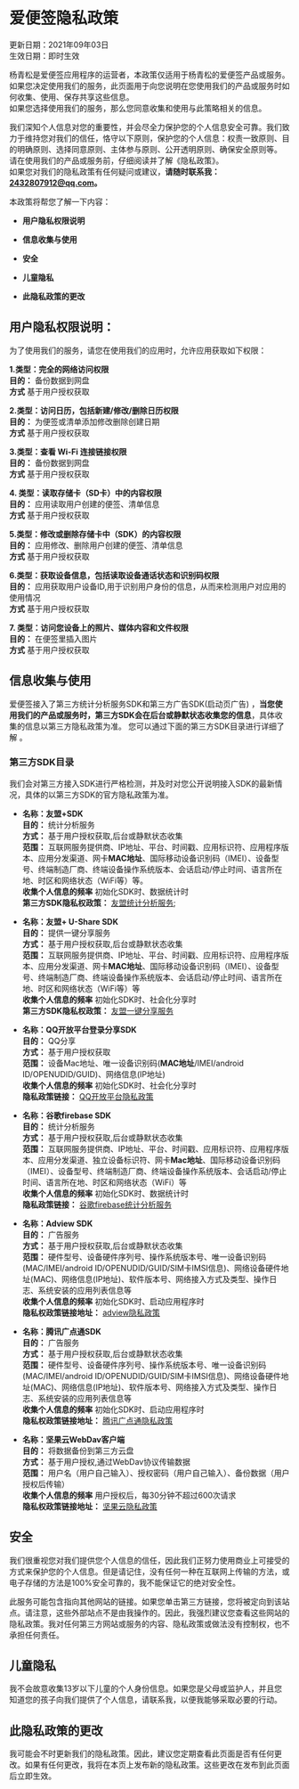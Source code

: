# 爱便签隐私政策           
             
更新日期：2021年09年03日            
生效日期：即时生效          
             
杨青松是爱便签应用程序的运营者，本政策仅适用于杨青松的爱便签产品或服务。如果您决定使用我们的服务，此页面用于向您说明在您使用我们的产品或服务时如何收集、使用、保存共享这些信息。             
如果您选择使用我们的服务，那么您同意收集和使用与此策略相关的信息。 

我们深知个人信息对您的重要性，并会尽全力保护您的个人信息安全可靠。我们致力于维持您对我们的信任，恪守以下原则，保护您的个人信息：权责一致原则、目的明确原则、选择同意原则、主体参与原则、公开透明原则、确保安全原则等。          
请在使用我们的产品或服务前，仔细阅读并了解《隐私政策》。         
如果您对我们的隐私政策有任何疑问或建议，**请随时联系我：2432807912@qq.com。**    

       
本政策将帮您了解一下内容：  

* **用户隐私权限说明**  

* **信息收集与使用**  

* **安全**  

* **儿童隐私**  

* **此隐私政策的更改**            

           
                 
## 用户隐私权限说明：              
            
为了使用我们的服务，请您在使用我们的应用时，允许应用获取如下权限：  

**1.类型：完全的网络访问权限**          
**目的：** 备份数据到网盘          
**方式** 基于用户授权获取

**2.类型：访问日历，包括新建/修改/删除日历权限**         
**目的：** 为便签或清单添加修改删除创建日期             
**方式** 基于用户授权获取         
        
**3.类型：查看 Wi-Fi 连接链接权限**             
**目的：** 备份数据到网盘            
**方式** 基于用户授权获取           
         
**4. 类型：读取存储卡（SD卡）中的内容权限**           
**目的：**  应用读取用户创建的便签、清单信息               
**方式** 基于用户授权获取

**5.类型：修改或删除存储卡中（SDK）的内容权限**            
**目的：** 应用修改、删除用户创建的便签、清单信息       
**方式** 基于用户授权获取          

**6.类型：获取设备信息，包括读取设备通话状态和识别码权限**              
**目的：** 应用获取用户设备ID,用于识别用户身份的信息，从而来检测用户对应用的使用情况              
**方式** 基于用户授权获取

**7. 类型：访问您设备上的照片、媒体内容和文件权限**          
**目的：** 在便签里插入图片        
**方式** 基于用户授权获取          
        
                 
                      
## 信息收集与使用               
                
爱便签接入了第三方统计分析服务SDK和第三方广告SDK(启动页广告) ，**当您使用我们的产品或服务时，第三方SDK会在后台或静默状态收集您的信息**，具体收集的信息以第三方隐私政策为准。 您可以通过下面的第三方SDK目录进行详细了解 。

### 第三方SDK目录 ####        
我们会对第三方接入SDK进行严格检测，并及时对您公开说明接入SDK的最新情况，具体的以第三方SDK的官方隐私政策为准。
       
* **名称：友盟+SDK**             
**目的：** 统计分析服务                
**方式：** 基于用户授权获取,后台或静默状态收集                  
**范围：** 互联网服务提供商、IP地址、平台、时间戳、应用标识符、应用程序版本、应用分发渠道、网卡**MAC地址**、国际移动设备识别码（IMEI）、设备型号、终端制造厂商、终端设备操作系统版本、会话启动/停止时间、语言所在地、时区和网络状态（WiFi等）等。           
**收集个人信息的频率** 初始化SDK时、数据统计时           
**第三方SDK隐私权政策：** [友盟统计分析服务](https://www.umeng.com/policy);       
         
* **名称：友盟+ U-Share SDK**             
**目的：** 提供一键分享服务            
**方式：** 基于用户授权获取,后台或静默状态收集                
**范围：** 互联网服务提供商、IP地址、平台、时间戳、应用标识符、应用程序版本、应用分发渠道、网卡**MAC地址**、国际移动设备识别码（IMEI）、设备型号、终端制造厂商、终端设备操作系统版本、会话启动/停止时间、语言所在地、时区和网络状态（WiFi等）等            
**收集个人信息的频率** 初始化SDK时、社会化分享时        
**第三方SDK隐私权政策：** [友盟一键分享服务](https://www.umeng.com/policy)        
       
* **名称：QQ开放平台登录分享SDK**          
**目的：** QQ分享                 
**方式：** 基于用户授权获取           
**范围：** 设备Mac地址、唯一设备识别码(**MAC地址**/IMEI/android ID/OPENUDID/GUID)、网络信息(IP地址)            
**收集个人信息的频率** 初始化SDK时、社会化分享时             
**隐私政策链接：** [QQ开放平台隐私政策](https://ti.qq.com/agreement)  
          
* **名称：谷歌firebase SDK**     
**目的：** 统计分析服务            
**方式：** 基于用户授权获取,后台或静默状态收集                   
**范围：** 互联网服务提供商、IP地址、平台、时间戳、应用标识符、应用程序版本、应用分发渠道、独立设备标识符、网卡**Mac地址**、国际移动设备识别码（IMEI）、设备型号、终端制造厂商、终端设备操作系统版本、会话启动/停止时间、语言所在地、时区和网络状态（WiFi）等             
**收集个人信息的频率** 初始化SDK时、数据统计时           
**隐私政策链接：** [谷歌firebase统计分析服务](https://policies.google.cn/privacy)        
     
* **名称：Adview SDK**            
**目的：** 广告服务                 
**方式：** 基于用户授权获取,后台或静默状态收集              
**范围：** 硬件型号、设备硬件序列号、操作系统版本号、唯一设备识别码(MAC/IMEI/android ID/OPENUDID/GUID/SIM卡IMSI信息)、网络设备硬件地址(MAC)、网络信息(IP地址)、软件版本号、网络接入方式及类型、操作日志、系统安装的应用列表信息等               
**收集个人信息的频率** 初始化SDK时、启动应用程序时         
**隐私权政策链接地址：** [adview隐私政策](http://adview.cn/about/company)               
            
* **名称：腾讯广点通SDK**            
**目的：** 广告服务                 
**方式：** 基于用户授权获取,后台或静默状态收集              
**范围：** 硬件型号、设备硬件序列号、操作系统版本号、唯一设备识别码(MAC/IMEI/android ID/OPENUDID/GUID/SIM卡IMSI信息)、网络设备硬件地址(MAC)、网络信息(IP地址)、软件版本号、网络接入方式及类型、操作日志、系统安装的应用列表信息等               
**收集个人信息的频率** 初始化SDK时、启动应用程序时         
**隐私权政策链接地址：** [腾讯广点通隐私政策](https://www.tencent.com/zh-cn/privacy-policy.html)

* **名称：坚果云WebDav客户端**            
**目的：** 将数据备份到第三方云盘                 
**方式：** 基于用户授权,通过WebDav协议传输数据           
**范围：** 用户名（用户自己输入）、授权密码（用户自己输入）、备份数据（用户授权后传输）              
**收集个人信息的频率** 用户授权后，每30分钟不超过600次请求         
**隐私权政策链接地址：** [坚果云隐私政策](https://help.jianguoyun.com/?p=3961)  
      

                         
## 安全

我们很重视您对我们提供您个人信息的信任，因此我们正努力使用商业上可接受的方式来保护您的个人信息。但是请记住，没有任何一种在互联网上传输的方法，或电子存储的方法是100%安全可靠的，我不能保证它的绝对安全性。             
          
此服务可能包含指向其他网站的链接。如果您单击第三方链接，您将被定向到该站点。请注意，这些外部站点不是由我操作的。因此，我强烈建议您查看这些网站的隐私政策。我对任何第三方网站或服务的内容、隐私政策或做法没有控制权，也不承担任何责任。  
           
                        
                                 
## 儿童隐私

我不会故意收集13岁以下儿童的个人身份信息。如果您是父母或监护人，并且您知道您的孩子向我们提供了个人信息，请联系我，以便我能够采取必要的行动。  
             
                        
                                
## 此隐私政策的更改

我可能会不时更新我们的隐私政策。因此，建议您定期查看此页面是否有任何更改。如果有任何更改，我将在本页上发布新的隐私政策。这些更改在发布到此页面后立即生效。
